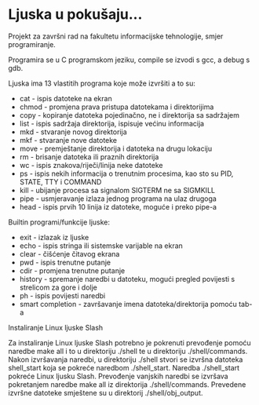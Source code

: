 # Ljuska u pokušaju...

Projekt za završni rad na fakultetu informacijske tehnologije, smjer programiranje.

Programira se u C programskom jeziku, compile se izvodi s gcc, a debug s gdb.


Ljuska ima 13 vlastitih programa koje može izvršiti a to su:
- cat - ispis datoteke na ekran
- chmod - promjena prava pristupa datotekama i direktorijima
- copy - kopiranje datoteka pojedinačno, ne i direktorija sa sadržajem
- list - ispis sadržaja direktorija, ispisuje većinu informacija
- mkd - stvaranje novog direktorija
- mkf - stvaranje nove datoteke
- move - premještanje direktorija i datoteka na drugu lokaciju
- rm - brisanje datoteka ili praznih direktorija
- wc - ispis znakova/riječi/linija neke datoteke
- ps - ispis nekih informacija o trenutnim procesima, kao sto su PID, STATE, TTY i COMMAND
- kill - ubijanje procesa sa signalom SIGTERM ne sa SIGMKILL
- pipe - usmjeravanje izlaza jednog programa na ulaz drugoga
- head - ispis prvih 10 linija iz datoteke, moguće i preko pipe-a

Builtin programi/funkcije ljuske:
- exit - izlazak iz ljuske
- echo - ispis stringa ili sistemske varijable na ekran
- clear - čišćenje čitavog ekrana
- pwd - ispis trenutne putanje
- cdir - promjena trenutne putanje
- history - spremanje naredbi u datoteku, mogući pregled povijesti s strelicom za gore i dolje
- ph - ispis povijesti naredbi
- smart completion - završavanje imena datoteka/direktorija pomoću tab-a


Instaliranje Linux ljuske Slash

Za instaliranje Linux ljuske Slash potrebno je pokrenuti prevođenje pomoću naredbe make all
i to u direktoriju ./shell te u direktoriju ./shell/commands. Nakon izvršavanja naredbi,
u direktoriju ./shell stvori se izvršna datoteka shell_start koja se pokreće naredbom
./shell_start. Naredba ./shell_start pokreće Linux ljusku Slash. Prevođenje vanjskih
naredbi se izvršava pokretanjem naredbe make all iz direktorija ./shell/commands.
Prevedene izvršne datoteke smještene su u direktorij ./shell/obj_output.



